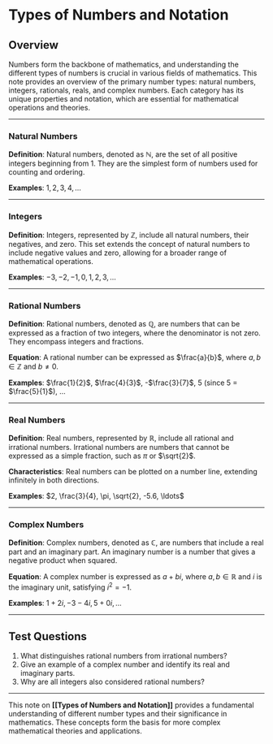 # Types of Numbers and Notation

## Overview

Numbers form the backbone of mathematics, and understanding the different types of numbers is crucial in various fields of mathematics. This note provides an overview of the primary number types: natural numbers, integers, rationals, reals, and complex numbers. Each category has its unique properties and notation, which are essential for mathematical operations and theories.

---

### Natural Numbers

**Definition**: Natural numbers, denoted as $\mathbb{N}$, are the set of all positive integers beginning from 1. They are the simplest form of numbers used for counting and ordering.

**Examples**: $1, 2, 3, 4, \ldots$

---

### Integers

**Definition**: Integers, represented by $\mathbb{Z}$, include all natural numbers, their negatives, and zero. This set extends the concept of natural numbers to include negative values and zero, allowing for a broader range of mathematical operations.

**Examples**: $-3, -2, -1, 0, 1, 2, 3, \ldots$

---

### Rational Numbers

**Definition**: Rational numbers, denoted as $\mathbb{Q}$, are numbers that can be expressed as a fraction of two integers, where the denominator is not zero. They encompass integers and fractions.

**Equation**: A rational number can be expressed as $\frac{a}{b}$, where $a, b \in \mathbb{Z}$ and $b \neq 0$.

**Examples**: $\frac{1}{2}$, $\frac{4}{3}$, -$\frac{3}{7}$, 5 (since 5 = $\frac{5}{1}$), ...

---

### Real Numbers

**Definition**: Real numbers, represented by $\mathbb{R}$, include all rational and irrational numbers. Irrational numbers are numbers that cannot be expressed as a simple fraction, such as $\pi$ or $\sqrt{2}$.

**Characteristics**: Real numbers can be plotted on a number line, extending infinitely in both directions.

**Examples**: $2, \frac{3}{4}, \pi, \sqrt{2}, -5.6, \ldots$

---

### Complex Numbers

**Definition**: Complex numbers, denoted as $\mathbb{C}$, are numbers that include a real part and an imaginary part. An imaginary number is a number that gives a negative product when squared.

**Equation**: A complex number is expressed as $a + bi$, where $a, b \in \mathbb{R}$ and $i$ is the imaginary unit, satisfying $i^2 = -1$.

**Examples**: $1 + 2i, -3 - 4i, 5 + 0i, \ldots$

---

## Test Questions

1. What distinguishes rational numbers from irrational numbers?
2. Give an example of a complex number and identify its real and imaginary parts.
3. Why are all integers also considered rational numbers?

---

This note on **[[Types of Numbers and Notation]]** provides a fundamental understanding of different number types and their significance in mathematics. These concepts form the basis for more complex mathematical theories and applications.